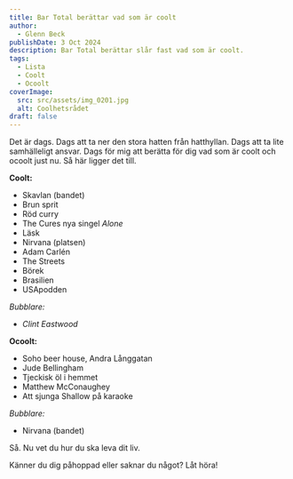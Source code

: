 ```yaml
---
title: Bar Total berättar vad som är coolt
author:
  - Glenn Beck
publishDate: 3 Oct 2024
description: Bar Total berättar slår fast vad som är coolt.
tags:
  - Lista
  - Coolt
  - Ocoolt
coverImage:
  src: src/assets/img_0201.jpg
  alt: Coolhetsrådet
draft: false
---
```

Det är dags. Dags att ta ner den stora hatten från hatthyllan. Dags att ta lite samhälleligt ansvar. Dags för mig att berätta för dig vad som är coolt och ocoolt just nu. Så här ligger det till.

**Coolt:** 

* Skavlan (bandet)
* Brun sprit
* Röd curry
* The Cures nya singel *Alone*
* Läsk
* Nirvana (platsen)
* Adam Carlén
* The Streets
* Börek
* Brasilien
* USApodden

*Bubblare:*

* *Clint Eastwood*

**Ocoolt:**

* Soho beer house, Andra Långgatan
* Jude Bellingham 
* Tjeckisk öl i hemmet
* Matthew McConaughey
* Att sjunga Shallow på karaoke

*Bubblare:*

* Nirvana (bandet)

Så. Nu vet du hur du ska leva dit liv.

 Känner du dig påhoppad eller saknar du något? Låt höra!
